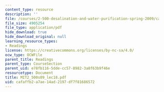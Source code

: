 ```yaml
---
content_type: resource
description: ''
file: /courses/2-500-desalination-and-water-purification-spring-2009/cafaffb2a7ae14ad2197df7f81686572_MIT2_500s09_lec18.pdf
file_size: 4905254
file_type: application/pdf
hide_download: true
hide_download_original: null
learning_resource_types:
- Readings
license: https://creativecommons.org/licenses/by-nc-sa/4.0/
ocw_type: OCWFile
parent_title: Readings
parent_type: CourseSection
parent_uid: e78fb116-5dde-cc57-8982-3a8f63b9f46e
resourcetype: Document
title: MIT2_500s09_lec18.pdf
uid: cafaffb2-a7ae-14ad-2197-df7f81686572
---
```

